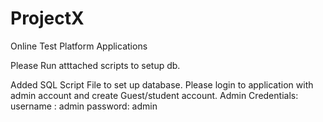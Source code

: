 # ProjectX
Online Test Platform Applications

Please Run atttached scripts to setup db.

Added SQL Script File to set up database. Please login to application with admin account and create Guest/student account.
Admin Credentials:
username : admin
password: admin
